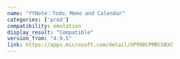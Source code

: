 ```yaml
---
name: "YYNote：Todo、Memo and Calendar"
categories: ['prod']
compatibility: emulation
display_result: "Compatible"
version_from: "4.9.5"
link: https://apps.microsoft.com/detail/XP99DCPMRCGBXC
---
```

